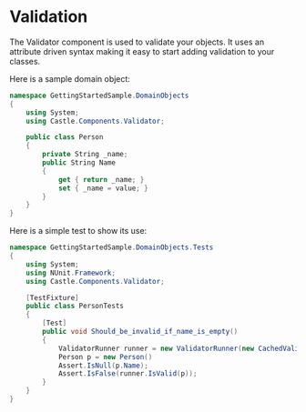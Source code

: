 # Validation

The Validator component is used to validate your objects. It uses an attribute driven syntax making it easy to start adding validation to your classes.

Here is a sample domain object:

```csharp
namespace GettingStartedSample.DomainObjects
{
	using System;
	using Castle.Components.Validator;

	public class Person
	{
		private String _name;
		public String Name
		{
			get { return _name; }
			set { _name = value; }
		}
	}
}
```

Here is a simple test to show its use:

```csharp
namespace GettingStartedSample.DomainObjects.Tests
{
	using System;
	using NUnit.Framework;
	using Castle.Components.Validator;

	[TestFixture]
	public class PersonTests
	{
		[Test]
		public void Should_be_invalid_if_name_is_empty()
		{
			ValidatorRunner runner = new ValidatorRunner(new CachedValidationRegistry());
			Person p = new Person()
			Assert.IsNull(p.Name);
			Assert.IsFalse(runner.IsValid(p));
		}
	}
}
```